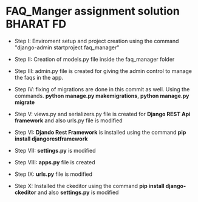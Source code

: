 # FAQ_Manger assignment solution BHARAT FD

- Step I: Enviroment setup and project creation using the command
    "django-admin startproject faq_manager"

- Step II: Creation of models.py file inside the faq_manager folder

- Step III: admin.py file is created for giving the admin control to manage the faqs in the app.

- Step IV: fixing of migrations are done in this commit as well. Using the commands. **python manage.py makemigrations**, **python manage.py migrate**

- Step V: views.py and serializers.py file is created for **Django REST Api framework** and also urls.py file is modified

- Step VI: **Djando Rest Framework** is installed using the command **pip install djangorestframework**

- Step VII: **settings.py** is modified

- Step VIII: **apps.py** file is created

- Step IX: **urls.py** file is modified

- Step X: Installed the ckeditor using the command **pip install django-ckeditor** and also **settings.py** is modified


